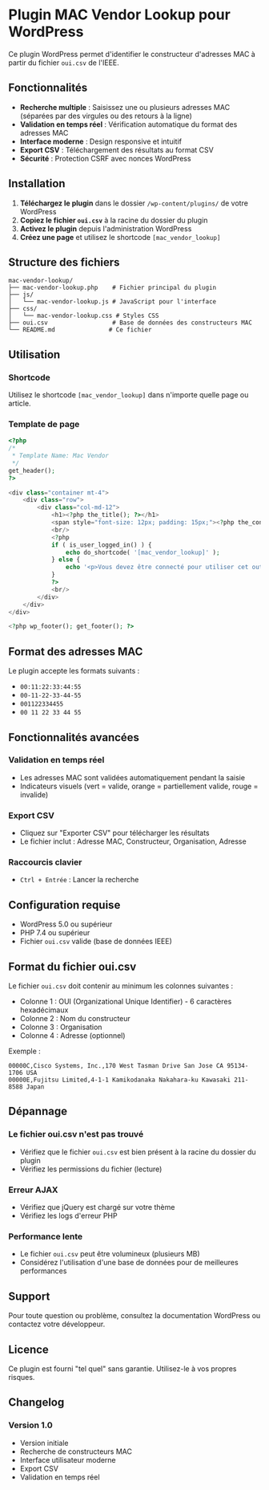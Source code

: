 # Plugin MAC Vendor Lookup pour WordPress

Ce plugin WordPress permet d'identifier le constructeur d'adresses MAC à partir du fichier `oui.csv` de l'IEEE.

## Fonctionnalités

- **Recherche multiple** : Saisissez une ou plusieurs adresses MAC (séparées par des virgules ou des retours à la ligne)
- **Validation en temps réel** : Vérification automatique du format des adresses MAC
- **Interface moderne** : Design responsive et intuitif
- **Export CSV** : Téléchargement des résultats au format CSV
- **Sécurité** : Protection CSRF avec nonces WordPress

## Installation

1. **Téléchargez le plugin** dans le dossier `/wp-content/plugins/` de votre WordPress
2. **Copiez le fichier `oui.csv`** à la racine du dossier du plugin
3. **Activez le plugin** depuis l'administration WordPress
4. **Créez une page** et utilisez le shortcode `[mac_vendor_lookup]`

## Structure des fichiers

```
mac-vendor-lookup/
├── mac-vendor-lookup.php    # Fichier principal du plugin
├── js/
│   └── mac-vendor-lookup.js # JavaScript pour l'interface
├── css/
│   └── mac-vendor-lookup.css # Styles CSS
├── oui.csv                  # Base de données des constructeurs MAC
└── README.md               # Ce fichier
```

## Utilisation

### Shortcode
Utilisez le shortcode `[mac_vendor_lookup]` dans n'importe quelle page ou article.

### Template de page
```php
<?php
/*
 * Template Name: Mac Vendor
 */
get_header(); 
?>

<div class="container mt-4">
    <div class="row">
        <div class="col-md-12">
            <h1><?php the_title(); ?></h1>
            <span style="font-size: 12px; padding: 15px;"><?php the_content(); ?></span>
            <br/>
            <?php 
            if ( is_user_logged_in() ) {
                echo do_shortcode( '[mac_vendor_lookup]' );
            } else {
                echo '<p>Vous devez être connecté pour utiliser cet outil.</p>';
            }
            ?>
            <br/>
        </div>
    </div>
</div>

<?php wp_footer(); get_footer(); ?>
```

## Format des adresses MAC

Le plugin accepte les formats suivants :
- `00:11:22:33:44:55`
- `00-11-22-33-44-55`
- `001122334455`
- `00 11 22 33 44 55`

## Fonctionnalités avancées

### Validation en temps réel
- Les adresses MAC sont validées automatiquement pendant la saisie
- Indicateurs visuels (vert = valide, orange = partiellement valide, rouge = invalide)

### Export CSV
- Cliquez sur "Exporter CSV" pour télécharger les résultats
- Le fichier inclut : Adresse MAC, Constructeur, Organisation, Adresse

### Raccourcis clavier
- `Ctrl + Entrée` : Lancer la recherche

## Configuration requise

- WordPress 5.0 ou supérieur
- PHP 7.4 ou supérieur
- Fichier `oui.csv` valide (base de données IEEE)

## Format du fichier oui.csv

Le fichier `oui.csv` doit contenir au minimum les colonnes suivantes :
- Colonne 1 : OUI (Organizational Unique Identifier) - 6 caractères hexadécimaux
- Colonne 2 : Nom du constructeur
- Colonne 3 : Organisation
- Colonne 4 : Adresse (optionnel)

Exemple :
```csv
00000C,Cisco Systems, Inc.,170 West Tasman Drive San Jose CA 95134-1706 USA
00000E,Fujitsu Limited,4-1-1 Kamikodanaka Nakahara-ku Kawasaki 211-8588 Japan
```

## Dépannage

### Le fichier oui.csv n'est pas trouvé
- Vérifiez que le fichier `oui.csv` est bien présent à la racine du dossier du plugin
- Vérifiez les permissions du fichier (lecture)

### Erreur AJAX
- Vérifiez que jQuery est chargé sur votre thème
- Vérifiez les logs d'erreur PHP

### Performance lente
- Le fichier `oui.csv` peut être volumineux (plusieurs MB)
- Considérez l'utilisation d'une base de données pour de meilleures performances

## Support

Pour toute question ou problème, consultez la documentation WordPress ou contactez votre développeur.

## Licence

Ce plugin est fourni "tel quel" sans garantie. Utilisez-le à vos propres risques.

## Changelog

### Version 1.0
- Version initiale
- Recherche de constructeurs MAC
- Interface utilisateur moderne
- Export CSV
- Validation en temps réel
